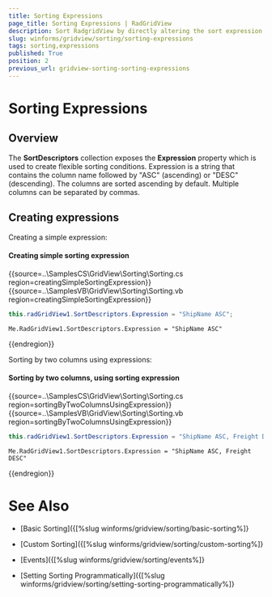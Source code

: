 ```yaml
---
title: Sorting Expressions
page_title: Sorting Expressions | RadGridView
description: Sort RadgridView by directly altering the sort expression in the code.
slug: winforms/gridview/sorting/sorting-expressions
tags: sorting,expressions
published: True
position: 2
previous_url: gridview-sorting-sorting-expressions
---
```


# Sorting Expressions

## Overview

The __SortDescriptors__ collection exposes the __Expression__ property which is used to create flexible sorting conditions. Expression is a string that contains the column name followed by "ASC" (ascending) or "DESC" (descending). The columns are sorted ascending by default. Multiple columns can be separated by commas.

## Creating expressions

Creating a simple expression:

#### Creating simple sorting expression

{{source=..\SamplesCS\GridView\Sorting\Sorting.cs region=creatingSimpleSortingExpression}} 
{{source=..\SamplesVB\GridView\Sorting\Sorting.vb region=creatingSimpleSortingExpression}} 

````C#
this.radGridView1.SortDescriptors.Expression = "ShipName ASC";

````
````VB.NET
Me.RadGridView1.SortDescriptors.Expression = "ShipName ASC"

````

{{endregion}} 

Sorting by two columns using expressions:

#### Sorting by two columns, using sorting expression

{{source=..\SamplesCS\GridView\Sorting\Sorting.cs region=sortingByTwoColumnsUsingExpression}} 
{{source=..\SamplesVB\GridView\Sorting\Sorting.vb region=sortingByTwoColumnsUsingExpression}} 

````C#
this.radGridView1.SortDescriptors.Expression = "ShipName ASC, Freight DESC";

````
````VB.NET
Me.RadGridView1.SortDescriptors.Expression = "ShipName ASC, Freight DESC"

````

{{endregion}} 
# See Also
* [Basic Sorting]({[%slug winforms/gridview/sorting/basic-sorting%]}

* [Custom Sorting]({[%slug winforms/gridview/sorting/custom-sorting%]}

* [Events]({[%slug winforms/gridview/sorting/events%]}

* [Setting Sorting Programmatically]({[%slug winforms/gridview/sorting/setting-sorting-programmatically%]}

